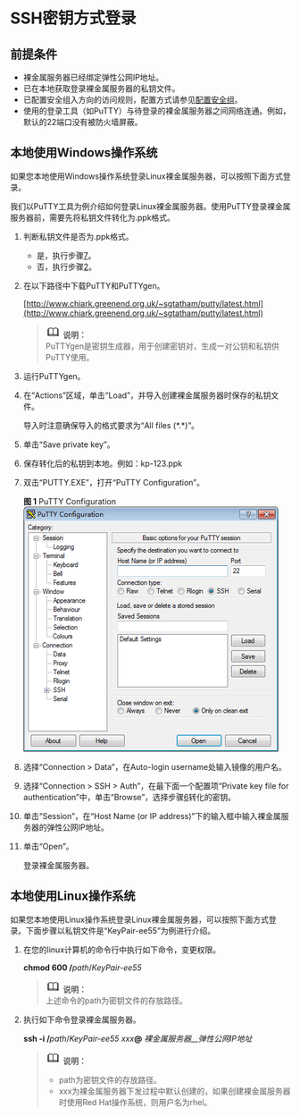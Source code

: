 # SSH密钥方式登录<a name="zh-cn_topic_0027575694"></a>

## 前提条件<a name="section33044631113942"></a>

-   裸金属服务器已经绑定弹性公网IP地址。
-   已在本地获取登录裸金属服务器的私钥文件。
-   已配置安全组入方向的访问规则，配置方式请参见[配置安全组](https://support.huaweicloud.com/usermanual-bms/zh-cn_topic_0028313245.html)。
-   使用的登录工具（如PuTTY）与待登录的裸金属服务器之间网络连通。例如，默认的22端口没有被防火墙屏蔽。

## 本地使用Windows操作系统<a name="section62238598113942"></a>

如果您本地使用Windows操作系统登录Linux裸金属服务器，可以按照下面方式登录。

我们以PuTTY工具为例介绍如何登录Linux裸金属服务器。使用PuTTY登录裸金属服务器前，需要先将私钥文件转化为.ppk格式。

1.  判断私钥文件是否为.ppk格式。
    -   是，执行步骤[7](#li693703913264)。
    -   否，执行步骤[2](#li11816141811202)。

2.  <a name="li11816141811202"></a>在以下路径中下载PuTTY和PuTTYgen。

    [http://www.chiark.greenend.org.uk/~sgtatham/putty/latest.html](http://www.chiark.greenend.org.uk/~sgtatham/putty/latest.html)

    >![](public_sys-resources/icon-note.gif) **说明：**   
    >PuTTYgen是密钥生成器，用于创建密钥对，生成一对公钥和私钥供PuTTY使用。  

3.  运行PuTTYgen。
4.  在“Actions”区域，单击“Load”，并导入创建裸金属服务器时保存的私钥文件。

    导入时注意确保导入的格式要求为“All files \(\*.\*\)”。

5.  单击“Save private key”。
6.  <a name="li194442401260"></a>保存转化后的私钥到本地。例如：kp-123.ppk
7.  <a name="li693703913264"></a>双击“PUTTY.EXE”，打开“PuTTY Configuration”。

    **图 1**  PuTTY Configuration<a name="fig14750143592717"></a>  
    ![](figures/PuTTY-Configuration.png "PuTTY-Configuration")

8.  选择“Connection \> Data”，在Auto-login username处输入镜像的用户名。
9.  选择“Connection \> SSH \> Auth”，在最下面一个配置项“Private key file for authentication”中，单击“Browse”，选择步骤[6](#li194442401260)转化的密钥。
10. 单击“Session”，在“Host Name \(or IP address\)”下的输入框中输入裸金属服务器的弹性公网IP地址。
11. 单击“Open”。

    登录裸金属服务器。


## 本地使用Linux操作系统<a name="section3666784111724"></a>

如果您本地使用Linux操作系统登录Linux裸金属服务器，可以按照下面方式登录。下面步骤以私钥文件是“KeyPair-ee55”为例进行介绍。

1.  在您的linux计算机的命令行中执行如下命令，变更权限。

    **chmod 600 /**_path_/_KeyPair-ee55_

    >![](public_sys-resources/icon-note.gif) **说明：**   
    >上述命令的path为密钥文件的存放路径。  

2.  执行如下命令登录裸金属服务器。

    **ssh -i /**_path_/_KeyPair-ee55_ _xxx_**@** _裸金属服务器__弹性公网IP地址_

    >![](public_sys-resources/icon-note.gif) **说明：**   
    >-   path为密钥文件的存放路径。  
    >-   xxx为裸金属服务器下发过程中默认创建的，如果创建裸金属服务器时使用Red Hat操作系统，则用户名为rhel。  


